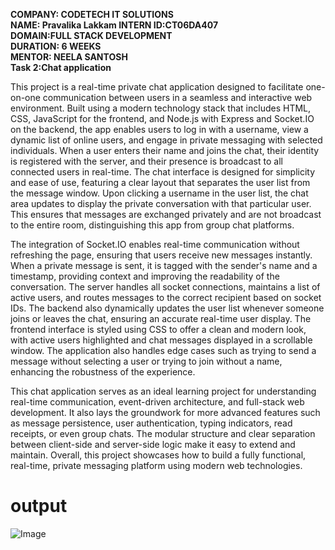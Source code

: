 **COMPANY: CODETECH IT SOLUTIONS  
NAME: Pravalika Lakkam 
INTERN ID:CT06DA407  
DOMAIN:FULL STACK DEVELOPMENT  
DURATION: 6 WEEKS  
MENTOR: NEELA SANTOSH**  
**Task 2:Chat application**  

This project is a real-time private chat application designed to facilitate one-on-one communication between users in a seamless and interactive
web environment. Built using a modern technology stack that includes HTML, CSS, JavaScript for the frontend, and Node.js with Express and Socket.IO
on the backend, the app enables users to log in with a username, view a dynamic list of online users, and engage in private messaging with selected
individuals. When a user enters their name and joins the chat, their identity is registered with the server, and their presence is broadcast to all
connected users in real-time. The chat interface is designed for simplicity and ease of use, featuring a clear layout that separates the user list
from the message window. Upon clicking a username in the user list, the chat area updates to display the private conversation with that particular 
user. This ensures that messages are exchanged privately and are not broadcast to the entire room, distinguishing this app from group chat platforms.  

The integration of Socket.IO enables real-time communication without refreshing the page, ensuring that users receive new messages instantly. When a
private message is sent, it is tagged with the sender's name and a timestamp, providing context and improving the readability of the conversation. 
The server handles all socket connections, maintains a list of active users, and routes messages to the correct recipient based on socket IDs. The 
backend also dynamically updates the user list whenever someone joins or leaves the chat, ensuring an accurate real-time user display. The frontend
interface is styled using CSS to offer a clean and modern look, with active users highlighted and chat messages displayed in a scrollable window. 
The application also handles edge cases such as trying to send a message without selecting a user or trying to join without a name, enhancing the 
robustness of the experience.  

This chat application serves as an ideal learning project for understanding real-time communication, event-driven architecture, and full-stack web development. 
It also lays the groundwork for more advanced features such as message persistence, user authentication, typing indicators, read receipts, or even group chats. 
The modular structure and clear separation between client-side and server-side logic make it easy to extend and maintain. Overall, this project showcases how to
build a fully functional, real-time, private messaging platform using modern web technologies.  
# output  
![Image](https://github.com/user-attachments/assets/54613949-f5a3-4b0f-a955-bf4a3e063aa2)
